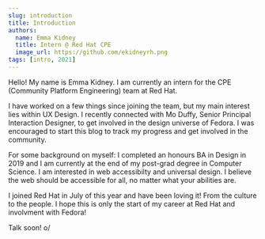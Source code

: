 ```yaml
---
slug: introduction
title: Introduction
authors:
  name: Emma Kidney
  title: Intern @ Red Hat CPE
  image_url: https://github.com/ekidneyrh.png
tags: [intro, 2021]
---
```


Hello! My name is Emma Kidney. I am currently an intern for the CPE (Community Platform Engineering) team at Red Hat.

I have worked on a few things since joining the team, but my main interest lies within UX Design. I recently connected with Mo Duffy, Senior Principal Interaction Designer, to get involved in the design universe of Fedora. I was encouraged to start this blog to track my progress and get involved in the community.

For some background on myself: I completed an honours BA in Design in 2019 and I am currently at the end of my post-grad degree in Computer Science. I am interested in web accessibilty and universal design. I believe the web should be accessible for all, no matter what your abilities are. 

I joined Red Hat in July of this year and have been loving it! From the culture to the people. I hope this is only the start of my career at Red Hat and involvment with Fedora! 

Talk soon! o/